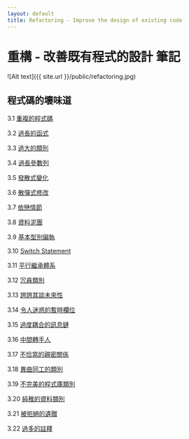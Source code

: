 ```yaml
---
layout: default
title: Refactoring - Improve the design of existing code
---
```

# 重構 - 改善既有程式的設計 筆記

![Alt text]({{ site.url }}/public/refactoring.jpg)

## 程式碼的壞味道

3.1 [重複的程式碼](/2020/04/15/duplicate-code/)

3.2 [過長的函式](/2020/04/09/large-method/)

3.3 [過大的類別](/2020/04/10/large-class/)

3.4 [過長參數列](/2020/04/10/long-parameter-list/)

3.5 [發散式變化](/2020/04/13/divergent-change/)

3.6 [散彈式修改](/2020/04/13/shotgun-surgery/)

3.7 [依戀情節](/2020/04/10/feature-envy/)

3.8 [資料泥團](/2020/04/10/data-clumps/)

3.9 [基本型別偏執](/2020/04/10/primitive-obsession/)

3.10 [Switch Statement](/2020/04/11/switch-statement/)

3.11 [平行繼承體系](/2020/04/13/parallel-inheritance-hierarchies/)

3.12 [冗員類別](/2020/04/15/lazy-class/)

3.13 [誇誇其談未來性](/2020/04/16/speculative-generality/)

3.14 [令人迷惑的暫時欄位](/2020/04/11/temporary-field/)

3.15 [過度耦合的訊息鏈](/2020/04/17/message-chains/)

3.16 [中間轉手人](/2020/04/17/middle-man/)

3.17 [不恰當的親密關係](/2020/04/16/inappropriate-intimacy/)

3.18 [異曲同工的類別](/2020/04/13/alternative-classes-with-different-interfaces/)

3.19 [不完美的程式庫類別](/2020/04/17/incomplete-library-class/)

3.20 [純稚的資料類別](/2020/04/16/data-class/)

3.21 [被拒絕的遺贈](/2020/04/12/refused-bequest/)

3.22 [過多的註釋](/2020/04/15/comments/)
